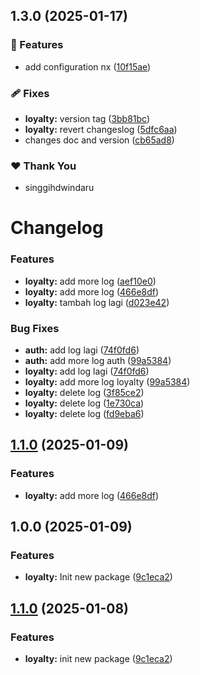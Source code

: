 ## 1.3.0 (2025-01-17)

### 🚀 Features

- add configuration nx ([10f15ae](https://github.com/singgihdwindaru/go-monorepo/commit/10f15ae))

### 🩹 Fixes

- **loyalty:** version tag ([3bb81bc](https://github.com/singgihdwindaru/go-monorepo/commit/3bb81bc))
- **loyalty:** revert changeslog ([5dfc6aa](https://github.com/singgihdwindaru/go-monorepo/commit/5dfc6aa))
- changes doc and version ([cb65ad8](https://github.com/singgihdwindaru/go-monorepo/commit/cb65ad8))

### ❤️ Thank You

- singgihdwindaru

# Changelog

### Features

* **loyalty:** add more log ([aef10e0](https://github.com/singgihdwindaru/go-monorepo/commit/aef10e0b88e2ce266427fdd34c2ad8718b08e56c))
* **loyalty:** add more log ([466e8df](https://github.com/singgihdwindaru/go-monorepo/commit/466e8dfe2f66a0f0b71f2cf8ccd4c699949cdbe5))
* **loyalty:** tambah log lagi ([d023e42](https://github.com/singgihdwindaru/go-monorepo/commit/d023e42cdf2f3bbad330635adff5301702dc64ee))


### Bug Fixes

* **auth:** add log lagi ([74f0fd6](https://github.com/singgihdwindaru/go-monorepo/commit/74f0fd67e52b0b8e1f7a584d5f473a5bdb705508))
* **auth:** add more log auth ([99a5384](https://github.com/singgihdwindaru/go-monorepo/commit/99a53848d2858819aa265b0f752b0c837ea7e083))
* **loyalty:** add log lagi ([74f0fd6](https://github.com/singgihdwindaru/go-monorepo/commit/74f0fd67e52b0b8e1f7a584d5f473a5bdb705508))
* **loyalty:** add more log loyalty ([99a5384](https://github.com/singgihdwindaru/go-monorepo/commit/99a53848d2858819aa265b0f752b0c837ea7e083))
* **loyalty:** delete log ([3f85ce2](https://github.com/singgihdwindaru/go-monorepo/commit/3f85ce2a702213dee526cc14280797c68b4e8ad3))
* **loyalty:** delete log ([1e730ca](https://github.com/singgihdwindaru/go-monorepo/commit/1e730ca757110cfc63c980ea36a7335d2df781fd))
* **loyalty:** delete log ([fd9eba6](https://github.com/singgihdwindaru/go-monorepo/commit/fd9eba659200128b252687b4717feeeb0e7051bc))

## [1.1.0](https://github.com/singgihdwindaru/go-monorepo/compare/loyalty/v1.0.0...loyalty/v1.1.0) (2025-01-09)


### Features

* **loyalty:** add more log ([466e8df](https://github.com/singgihdwindaru/go-monorepo/commit/466e8dfe2f66a0f0b71f2cf8ccd4c699949cdbe5))

## 1.0.0 (2025-01-09)


### Features

* **loyalty:** Init new package ([9c1eca2](https://github.com/singgihdwindaru/go-monorepo/commit/9c1eca222574afb594c63b4a9f48c5e88f54540f))

## [1.1.0](https://github.com/singgihdwindaru/go-monorepo/compare/loyalty-v1.0.0...loyalty/v1.1.0) (2025-01-08)


### Features

* **loyalty:** init new package ([9c1eca2](https://github.com/singgihdwindaru/go-monorepo/commit/9c1eca222574afb594c63b4a9f48c5e88f54540f))
